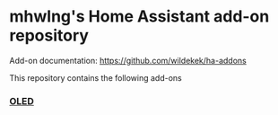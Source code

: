 # mhwlng's Home Assistant add-on repository

Add-on documentation: <https://github.com/wildekek/ha-addons>

This repository contains the following add-ons

### [OLED](./oled)


